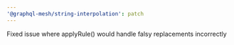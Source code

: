 ```yaml
---
'@graphql-mesh/string-interpolation': patch
---
```


Fixed issue where applyRule() would handle falsy replacements incorrectly
